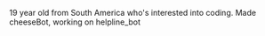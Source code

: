19 year old from South America who's interested into coding.
Made cheeseBot, working on helpline_bot
